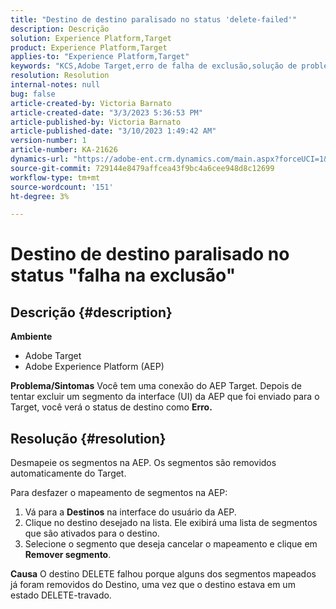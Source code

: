```yaml
---
title: "Destino de destino paralisado no status 'delete-failed'"
description: Descrição
solution: Experience Platform,Target
product: Experience Platform,Target
applies-to: "Experience Platform,Target"
keywords: "KCS,Adobe Target,erro de falha de exclusão,solução de problemas,Adobe Experience Platform,excluir segmentos,AEP"
resolution: Resolution
internal-notes: null
bug: false
article-created-by: Victoria Barnato
article-created-date: "3/3/2023 5:36:53 PM"
article-published-by: Victoria Barnato
article-published-date: "3/10/2023 1:49:42 AM"
version-number: 1
article-number: KA-21626
dynamics-url: "https://adobe-ent.crm.dynamics.com/main.aspx?forceUCI=1&pagetype=entityrecord&etn=knowledgearticle&id=bcc742f6-e9b9-ed11-83fe-6045bd006b25"
source-git-commit: 729144e8479affcea43f9bc4a6cee948d8c12699
workflow-type: tm+mt
source-wordcount: '151'
ht-degree: 3%

---
```


# Destino de destino paralisado no status &quot;falha na exclusão&quot;

## Descrição {#description}

<b>Ambiente</b>
- Adobe Target
- Adobe Experience Platform (AEP)



<b>Problema/Sintomas</b>
Você tem uma conexão do AEP Target. Depois de tentar excluir um segmento da interface (UI) da AEP que foi enviado para o Target, você verá o status de destino como <b>Erro.</b>


## Resolução {#resolution}


Desmapeie os segmentos na AEP. Os segmentos são removidos automaticamente do Target.

Para desfazer o mapeamento de segmentos na AEP:

1. Vá para a <b>Destinos</b> na interface do usuário da AEP.
2. Clique no destino desejado na lista. Ele exibirá uma lista de segmentos que são ativados para o destino.
3. Selecione o segmento que deseja cancelar o mapeamento e clique em <b>Remover segmento</b>.

<b>Causa</b>
O destino DELETE falhou porque alguns dos segmentos mapeados já foram removidos do Destino, uma vez que o destino estava em um estado DELETE-travado.
